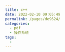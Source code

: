 ```yaml
---
title: c++
date: 2022-02-10 09:05:49
permalink: /pages/de9624/
categories:
  - pdf
  - 操作系统
tags:
  - 
---
```

